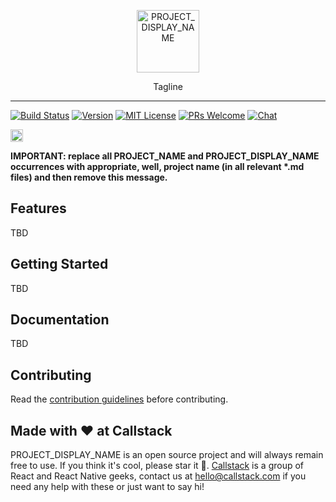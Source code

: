 <p align="center">
  <img alt="PROJECT_DISPLAY_NAME" src="docs/assets/images/logo.svg?sanitize=true" height="100">
</p>
<p align="center">
  Tagline
</p>

---

[![Build Status][build-badge]][build]
[![Version][version-badge]][package]
[![MIT License][license-badge]][license]
[![PRs Welcome][prs-welcome-badge]][prs-welcome]
[![Chat][chat-badge]][chat]

<a href="https://callstack.com/open-source/?utm_source=github.com&utm_medium=referral&utm_campaign=PROJECT_NAME&utm_term=readme">
<img src="https://callstack.com/images/callstack-badge.png" alt="Sponsored by Callstack" height=20 />
</a>

**IMPORTANT: replace all PROJECT_NAME and PROJECT_DISPLAY_NAME occurrences with appropriate, well, project name (in all relevant \*.md files) and then remove this message.**

## Features

TBD

## Getting Started

TBD

## Documentation

TBD

## Contributing

Read the [contribution guidelines](/CONTRIBUTING.md) before contributing.

## Made with ❤️ at Callstack

PROJECT_DISPLAY_NAME is an open source project and will always remain free to use. If you think it's cool, please star it 🌟. [Callstack](https://callstack.com) is a group of React and React Native geeks, contact us at [hello@callstack.com](mailto:hello@callstack.com) if you need any help with these or just want to say hi!

<!-- badges -->

[build-badge]: https://img.shields.io/circleci/project/github/callstack/PROJECT_NAME/master.svg?style=flat-square
[build]: https://circleci.com/gh/callstack/PROJECT_NAME
[version-badge]: https://img.shields.io/npm/v/PROJECT_NAME.svg?style=flat-square
[package]: https://www.npmjs.com/package/PROJECT_NAME
[license-badge]: https://img.shields.io/npm/l/PROJECT_NAME.svg?style=flat-square
[license]: https://opensource.org/licenses/MIT
[prs-welcome-badge]: https://img.shields.io/badge/PRs-welcome-brightgreen.svg?style=flat-square
[prs-welcome]: http://makeapullrequest.com
[chat-badge]: https://img.shields.io/discord/426714625279524876.svg?style=flat-square&colorB=758ED3
[chat]: https://discord.gg/zwR2Cdh
